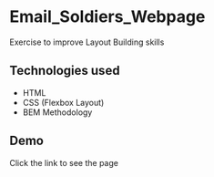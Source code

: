 
# Email_Soldiers_Webpage

Exercise to improve Layout Building skills

## Technologies used

- HTML
- CSS (Flexbox Layout)
- BEM Methodology

## Demo

Click the link to see the page 



